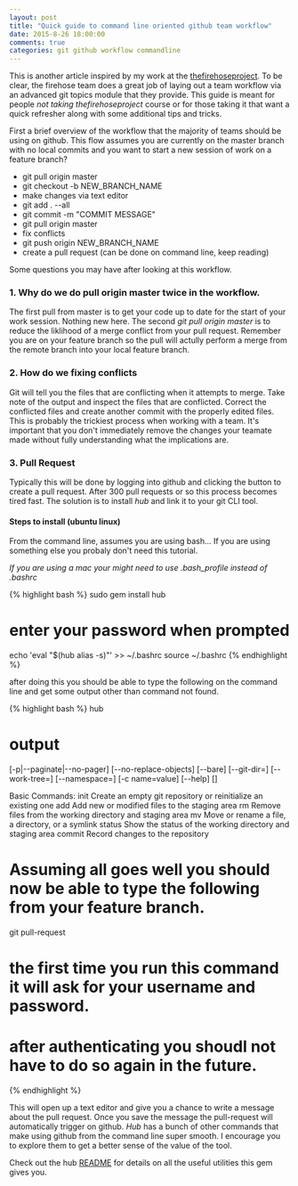 ```yaml
---
layout: post
title: "Quick guide to command line oriented github team workflow"
date: 2015-8-26 18:00:00
comments: true
categories: git github workflow commandline
---
```


This is another article inspired by my work at the [thefirehoseproject](http://www.thefirehoseproject.com/).  To be clear, the firehose team does a great job of laying out a team workflow via an advanced git topics module that they provide.  This guide is meant for people *not taking thefirehoseproject* course or for those taking it that want a quick refresher along with some additional tips and tricks.

First a brief overview of the workflow that the majority of teams should be using on github.  This flow assumes you are currently on the master branch with no local commits and you want to start a new session of work on a feature branch?

- git pull origin master
- git checkout -b NEW_BRANCH_NAME
- make changes via text editor
- git add . --all
- git commit -m "COMMIT MESSAGE"
- git pull origin master
- fix conflicts
- git push origin NEW_BRANCH_NAME
- create a pull request (can be done on command line, keep reading)

Some questions you may have after looking at this workflow.

### 1. Why do we do pull origin master twice in the workflow.

The first pull from master is to get your code up to date for the start of your work session.  Nothing new here.  The second *git pull origin master* is to reduce the liklihood of a merge conflict from your pull request.  Remember you are on your feature branch so the pull will actully perform a merge from the remote branch into your local feature branch.

### 2. How do we fixing conflicts

Git will tell you the files that are conflicting when it attempts to merge.  Take note of the output and inspect the files that are conflicted.  Correct the conflicted files and create another commit with the properly edited files.  This is probably the trickiest process when working with a team.  It's important that you don't immediately remove the changes your teamate made without fully understanding what the implications are.

### 3. Pull Request

Typically this will be done by logging into github and clicking the button to create a pull request.  After 300 pull requests or so this process becomes tired fast.  The solution is to install *hub* and link it to your git CLI tool.


#### Steps to install (ubuntu linux)

From the command line, assumes you are using bash... If you are using something else you probaly don't need this tutorial.  

*If you are using a mac your might need to use .bash_profile instead of .bashrc*

{% highlight bash %}
sudo gem install hub
# enter your password when prompted
echo 'eval "$(hub alias -s)"' >> ~/.bashrc
source ~/.bashrc
{% endhighlight %}

after doing this you should be able to type the following on the command line and get some output other than command not found.

{% highlight bash %}
hub 

# output
[-p|--paginate|--no-pager] [--no-replace-objects] [--bare]
[--git-dir=<path>] [--work-tree=<path>] [--namespace=<name>]
[-c name=value] [--help]
<command> [<args>]

Basic Commands:
   init       Create an empty git repository or reinitialize an existing one
   add        Add new or modified files to the staging area
   rm         Remove files from the working directory and staging area
   mv         Move or rename a file, a directory, or a symlink
   status     Show the status of the working directory and staging area
   commit     Record changes to the repository


# Assuming all goes well you should now be able to type the following from your feature branch.

git pull-request

# the first time you run this command it will ask for your username and password.
# after authenticating you shoudl not have to do so again in the future.

{% endhighlight %}

This will open up a text editor and give you a chance to write a message about the pull request. Once you save the message the pull-request will automatically trigger on github.  *Hub* has a bunch of other commands that make using github from the command line super smooth.  I encourage you to explore them to get a better sense of the value of the tool.

Check out the hub [README](https://github.com/github/hub) for details on all the useful utilities this gem gives you.

